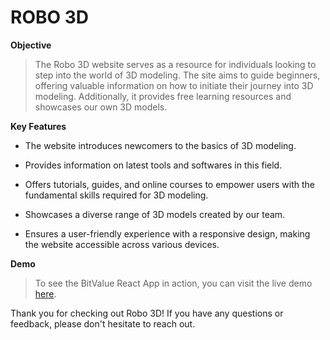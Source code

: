 # ROBO 3D

**Objective**

>The Robo 3D website serves as a resource for individuals looking to step into the world of 3D modeling. The site aims to guide beginners, offering valuable information on how to initiate their journey into 3D modeling. Additionally, it provides free learning resources and showcases our own 3D models.

**Key Features**

* The website introduces newcomers to the basics of 3D modeling.

* Provides information on latest tools and softwares in this field.

* Offers tutorials, guides, and online courses to empower users with the fundamental skills required for 3D modeling.

* Showcases a diverse range of 3D models created by our team.

* Ensures a user-friendly experience with a responsive design, making the website accessible across various devices.


**Demo**

>To see the BitValue React App in action, you can visit the live demo [here](https://sonal-jk.github.io/Robo-3D/).


Thank you for checking out Robo 3D! If you have any questions or feedback, please don't hesitate to reach out.
